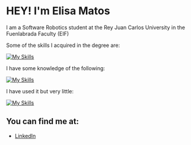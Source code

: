 # HEY! I'm Elisa Matos

I am a Software Robotics student at the Rey Juan Carlos University in the Fuenlabrada Faculty (EIF)

Some of the skills I acquired in the degree are:

[![My Skills](https://skillicons.dev/icons?i=linux,ubuntu,vscode,py,opencv,github,cpp)](https://skillicons.dev)

I have some knowledge of the following:

[![My Skills](https://skillicons.dev/icons?i=raspberrypi,java,html,gitlab,c,bash)](https://skillicons.dev)


I have used it but very little:

[![My Skills](https://skillicons.dev/icons?i=blender,arduino,anaconda)](https://skillicons.dev)



## You can find me at:
- [LinkedIn](https://www.linkedin.com/in/elisa-jazm%C3%ADn/)

